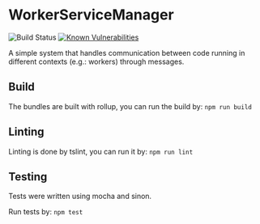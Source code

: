 # WorkerServiceManager
![Build Status](https://travis-ci.org/tresorit/WorkerServiceManager.svg?branch=master)
[![Known Vulnerabilities](https://snyk.io/test/github/tresorit/WorkerServiceManager/badge.svg)](https://snyk.io/test/github/tresorit/WorkerServiceManager)

A simple system that handles communication between code running in different contexts (e.g.: workers) through messages.

## Build
The bundles are built with rollup, you can run the build by: ```npm run build```

## Linting
Linting is done by tslint, you can run it by: ```npm run lint```

## Testing
Tests were written using mocha and sinon. 

Run tests by: ```npm test```